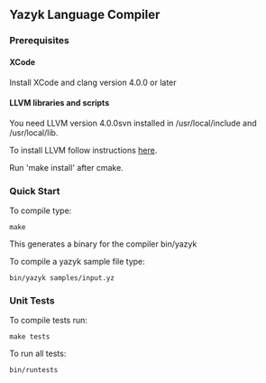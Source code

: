 ## Yazyk Language Compiler ##

### Prerequisites ###

#### XCode ####

Install XCode and clang version 4.0.0 or later

#### LLVM libraries and scripts ####

You need LLVM version 4.0.0svn installed in /usr/local/include and /usr/local/lib.


To install LLVM follow instructions [here](http://llvm.org/docs/GettingStarted.html).


Run 'make install' after cmake.

### Quick Start ###

To compile type:

    make

This generates a binary for the compiler bin/yazyk

To compile a yazyk sample file type:

    bin/yazyk samples/input.yz

### Unit Tests ###

To compile tests run:

    make tests

To run all tests:

    bin/runtests

